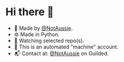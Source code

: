 # Hi there 👋

- 📂 Made by [@NotAussie](https://github.com/notaussie).
- ⚙️ Made in Python.
- 👀 Watching selected repo(s).
- 🤖 This is an automated "machine" account.
- 📬 Contact at: [@NotAussie](https://guilded.gg/u/notaussie) on Guilded.
